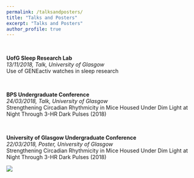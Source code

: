 ```yaml
---
permalink: /talksandposters/
title: "Talks and Posters"
excerpt: "Talks and Posters"
author_profile: true
---
```


<br>

**UofG Sleep Research Lab**<br>
 *13/11/2018, Talk, University of Glasgow*
<br>
   Use of GENEactiv watches in sleep research

<br>

**BPS Undergraduate Conference**<br>
 *24/03/2018, Talk, University of Glasgow*
<br>
   Strengthening Circadian Rhythmicity in Mice Housed Under Dim Light at Night Through 3-HR Dark Pulses (2018)

<br>

**University of Glasgow Undergraduate Conference**<br>
 *22/03/2018, Poster, University of Glasgow*
<br>
   Strengthening Circadian Rhythmicity in Mice Housed Under Dim Light at Night Through 3-HR Dark Pulses (2018)

<img src='/images/dark_pulse/poster.png'>
